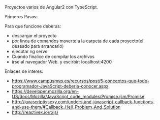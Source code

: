 Proyectos varios de Angular2 con TypeScript. 

Primeros Pasos:


Para que funcione deberas: 
 - descargar el proyecto
 - por linea de comandos moverte a la carpeta de cada proyecto(el deseado para arrancarlo)
 - ejecutar ng serve
 - Cuando finalice de compilar los archivos
 - irse al navegador Web. y escirbir: localhost:4200

 Enlaces de interes:
 - https://www.campusmvp.es/recursos/post/5-conceptos-que-todo-programador-JavaScript-deberia-conocer.aspx
 - https://developer.mozilla.org/en-US/docs/Mozilla/JavaScript_code_modules/Promise.jsm/Promise
 - http://javascriptissexy.com/understand-javascript-callback-functions-and-use-them/#Callback_Hell_Problem_And_Solution
 - http://reactivex.io/rxjs/  
